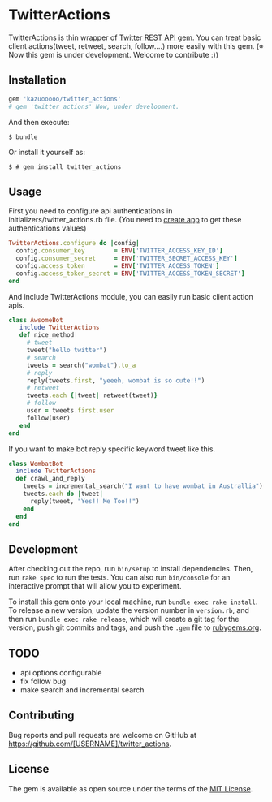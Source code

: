 # TwitterActions
TwitterActions is thin wrapper of [Twitter REST API gem](https://github.com/sferik/twitter). You can treat basic client actions(tweet, retweet, search, follow....) more easily with this gem.
(※ Now this gem is under development. Welcome to contribute :))

## Installation

```ruby
gem 'kazuooooo/twitter_actions'
# gem 'twitter_actions' Now, under development.
```

And then execute:

    $ bundle

Or install it yourself as:

    $ # gem install twitter_actions

## Usage

First you need to configure api authentications in initializers/twitter_actions.rb file. (You need to [create app](https://apps.twitter.com/) to get these authentications values)

```ruby
TwitterActions.configure do |config|
  config.consumer_key        = ENV['TWITTER_ACCESS_KEY_ID']
  config.consumer_secret     = ENV['TWITTER_SECRET_ACCESS_KEY']
  config.access_token        = ENV['TWITTER_ACCESS_TOKEN']
  config.access_token_secret = ENV['TWITTER_ACCESS_TOKEN_SECRET']
end
```

And include TwitterActions module, you can easily run basic client action apis.

```ruby
class AwsomeBot
   include TwitterActions
   def nice_method
     # tweet
     tweet("hello twitter")
     # search
     tweets = search("wombat").to_a
     # reply
     reply(tweets.first, "yeeeh, wombat is so cute!!")
     # retweet
     tweets.each {|tweet| retweet(tweet)}
     # follow
     user = tweets.first.user
     follow(user)
   end
end
```

If you want to make bot reply specific keyword tweet like this.

```ruby
class WombatBot
  include TwitterActions
  def crawl_and_reply
    tweets = incremental_search("I want to have wombat in Australlia").to_a
    tweets.each do |tweet|
      reply(tweet, "Yes!! Me Too!!")
    end
  end
end
```


## Development

After checking out the repo, run `bin/setup` to install dependencies. Then, run `rake spec` to run the tests. You can also run `bin/console` for an interactive prompt that will allow you to experiment.

To install this gem onto your local machine, run `bundle exec rake install`. To release a new version, update the version number in `version.rb`, and then run `bundle exec rake release`, which will create a git tag for the version, push git commits and tags, and push the `.gem` file to [rubygems.org](https://rubygems.org).

## TODO
* api options configurable
* fix follow bug
* make search and incremental search

## Contributing

Bug reports and pull requests are welcome on GitHub at https://github.com/[USERNAME]/twitter_actions.


## License

The gem is available as open source under the terms of the [MIT License](http://opensource.org/licenses/MIT).

